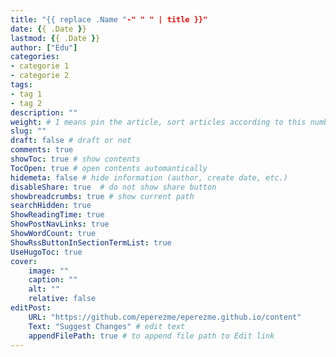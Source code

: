 ```yaml
---
title: "{{ replace .Name "-" " " | title }}"
date: {{ .Date }}
lastmod: {{ .Date }}
author: ["Edu"]
categories: 
- categorie 1
- categorie 2
tags: 
- tag 1
- tag 2
description: ""
weight: # 1 means pin the article, sort articles according to this number
slug: ""
draft: false # draft or not
comments: true
showToc: true # show contents
TocOpen: true # open contents automantically
hidemeta: false # hide information (author, create date, etc.)
disableShare: true	# do not show share button
showbreadcrumbs: true # show current path
searchHidden: true
ShowReadingTime: true
ShowPostNavLinks: true
ShowWordCount: true
ShowRssButtonInSectionTermList: true
UseHugoToc: true
cover:
    image: ""
    caption: ""
    alt: ""
    relative: false
editPost:
    URL: "https://github.com/eperezme/eperezme.github.io/content"
    Text: "Suggest Changes" # edit text
    appendFilePath: true # to append file path to Edit link
---
```

